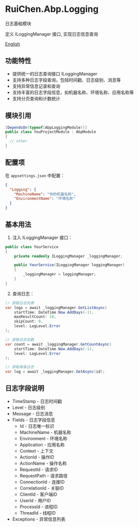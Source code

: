 # RuiChen.Abp.Logging

日志基础模块

定义 ILoggingManager 接口, 实现日志信息查询  

[English](./README.EN.md)

## 功能特性

* 提供统一的日志查询接口 ILoggingManager
* 支持多种日志字段查询，包括时间戳、日志级别、消息等
* 支持异常信息记录和查询
* 支持丰富的日志字段信息，如机器名称、环境名称、应用名称等
* 支持分页查询和计数统计

## 模块引用

```csharp
[DependsOn(typeof(AbpLoggingModule))]
public class YouProjectModule : AbpModule
{
  // other
}
```

## 配置项

在 `appsettings.json` 中配置：

```json
{
  "Logging": {
    "MachineName": "你的机器名称",
    "EnvironmentName": "环境名称"
  }
}
```

## 基本用法

1. 注入 ILoggingManager 接口：
```csharp
public class YourService
{
    private readonly ILoggingManager _loggingManager;

    public YourService(ILoggingManager loggingManager)
    {
        _loggingManager = loggingManager;
    }
}
```

2. 查询日志：
```csharp
// 获取日志列表
var logs = await _loggingManager.GetListAsync(
    startTime: DateTime.Now.AddDays(-1),
    maxResultCount: 10,
    skipCount: 0,
    level: LogLevel.Error
);

// 获取日志总数
var count = await _loggingManager.GetCountAsync(
    startTime: DateTime.Now.AddDays(-1),
    level: LogLevel.Error
);

// 获取单条日志
var log = await _loggingManager.GetAsync(id);
```

## 日志字段说明

* TimeStamp - 日志时间戳
* Level - 日志级别
* Message - 日志消息
* Fields - 日志字段信息
  * Id - 日志唯一标识
  * MachineName - 机器名称
  * Environment - 环境名称
  * Application - 应用名称
  * Context - 上下文
  * ActionId - 操作ID
  * ActionName - 操作名称
  * RequestId - 请求ID
  * RequestPath - 请求路径
  * ConnectionId - 连接ID
  * CorrelationId - 关联ID
  * ClientId - 客户端ID
  * UserId - 用户ID
  * ProcessId - 进程ID
  * ThreadId - 线程ID
* Exceptions - 异常信息列表
